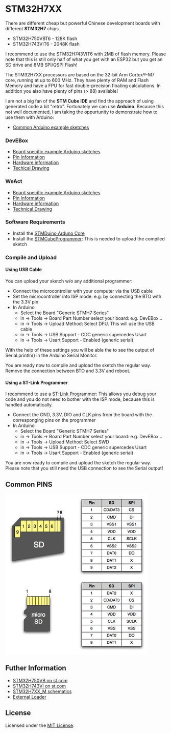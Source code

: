 
# STM32H7XX

There are different cheap but powerful Chinese development boards with different __STM32H7__ chips.

- STM32H750VBT6 - 128K flash
- STM32H743VIT6 - 2048K flash

I recommend to use the STM32H743VIT6 with 2MB of flash memory. Please note that this is still only half of what you get with an ESP32 but you get an SD drive and 8MB SPI/QSPI Flash!  

The STM32H7XX processors are based on the 32-bit Arm Cortex®-M7 core, running at up to 600 MHz. They have plenty of RAM and Flash Memory and have a FPU for fast double-precision floating calculations. In addition you also have plenty of pins (> 88) available!

I am not a big fan of the __STM Cube IDE__ and find the approach of using generated code a bit "retro". Fortunately we can use __Arduino__.  Because this not well documented, I am taking the oppurtunity to demonstrate how to use them with Arduino:

- [Common Arduino example sketches](examples/Common)

### DevEBox

- [Board specific example Arduino sketches](examples/DevEBox)
- [Pin Information](docs/DevEBox/Pins.md)
- [Hardware information](docs/DevEBox/README.md)
- [Techical Drawing](docs/DevEBox/STM32H7XX_M_schematics.pdf)

### WeAct

- [Board specific example Arduino sketches](examples/WeAct)
- [Pin Information](docs/WeAct/Pins.md)
- [Hardware information](docs/WeAct/README.md)
- [Technical Drawing](https://github.com/WeActStudio/MiniSTM32H7xx/blob/master/HDK/STM32H7xx%20SchDoc%20V11.pdf)


### Software Requirements

- Install the [STMDuino Arduno Core](https://github.com/stm32duino)
- Install the [STMCubeProgrammer](https://www.st.com/en/development-tools/stm32cubeprog.html): This is needed to upload the compiled sketch


### Compile and Upload

#### Using USB Cable

You can upload your sketch w/o any additional programmer:

- Connect the microcontroller with your computer via the USB cable
- Set the microcontroller into ISP mode: e.g. by connecting the BTO with the 3.3V pin
- In Arduino
    - Select the Board "Generic STMH7 Series"
    - in -> Tools -> Board Part Number select your board: e.g. DevEBox...
    - in -> Tools -> Upload Method: Select DFU. This will use the USB cable
    - in -> Tools -> USB Support - CDC generic supercedes Usart
    - in -> Tools -> Usart Support - Enabled (generic serial)

With the help of these settings you will be able the to see the output of Serial.println() in the Arduino Serial Monitor.

You are ready now to compile and upload the sketch the regular way.
Remove the connection between BTO and 3.3V and reboot.


#### Using a ST-Link Programmer

I recommend to use a [ST-Link Programmer](https://www.aliexpress.com/item/1005005273159580.html?spm=a2g0o.productlist.main.3.55421417bcZVae): This allows you debug your code and you do not need to bother with the ISP mode, because this is handled automatically.

- Connect the GND, 3.3V, DIO and CLK pins from the board with the corresponging pins on the programmer
- In Arduino
    - Select the Board "Generic STMH7 Series"
    - in -> Tools -> Board Part Number select your board: e.g. DevEBox...
    - in -> Tools -> Upload Method: Select SWD
    - in -> Tools -> USB Support - CDC generic supercedes Usart
    - in -> Tools -> Usart Support - Enabled (generic serial)

You are now ready to compile and upload the sketch the regular way.
Please note that you still need the USB connection to see the Serial output!

## Common PINS

![alt text](sd.png)


## Futher Information

- [STM32H750VB on st.com](https://www.st.com/en/microcontrollers-microprocessors/stm32h750vb.html)
- [STM32H743VI on st.com](https://www.st.com/en/microcontrollers-microprocessors/stm32h743vi.html)
- [STM32H7XX_M schematics](https://github.com/mcauser/MCUDEV_DEVEBOX_H7XX_M/blob/master/docs/STM32H7XX_M_schematics.pdf)
- [External Loader](https://controllerstech.com/w25q-flash-series-part-10-qspi-ext-loader-in-h750/)


## License

Licensed under the [MIT License](http://opensource.org/licenses/MIT).
